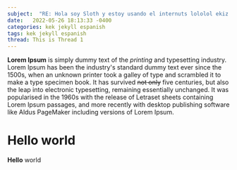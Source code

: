 ```yaml
---
subject:  "RE: Hola soy Sloth y estoy usando el internuts lololol ekiz de"
date:   2022-05-26 18:13:33 -0400
categories: kek jekyll espanish
tags: kek jekyll espanish
thread: This is Thread 1
---
```

**Lorem Ipsum** is simply dummy text of the _printing_ and typesetting industry. Lorem Ipsum has been the industry's standard dummy text ever since the 1500s, when an unknown printer took a galley of type and scrambled it to make a type specimen book. It has survived ~~not only~~ five centuries, but also the leap into electronic typesetting, remaining essentially unchanged. It was popularised in the 1960s with the release of Letraset sheets containing Lorem Ipsum passages, and more recently with desktop publishing software like Aldus PageMaker including versions of Lorem Ipsum.

<h1>Hello world</h1>
<p><strong>Hello</strong> world</p>